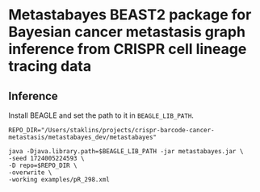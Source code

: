 # Metastabayes BEAST2 package for Bayesian cancer metastasis graph inference from CRISPR cell lineage tracing data

## Inference

Install BEAGLE and set the path to it in `BEAGLE_LIB_PATH`.

```
REPO_DIR="/Users/staklins/projects/crispr-barcode-cancer-metastasis/metastabayes_dev/metastabayes"

java -Djava.library.path=$BEAGLE_LIB_PATH -jar metastabayes.jar \
-seed 1724005224593 \
-D repo=$REPO_DIR \
-overwrite \
-working examples/pR_298.xml
```

